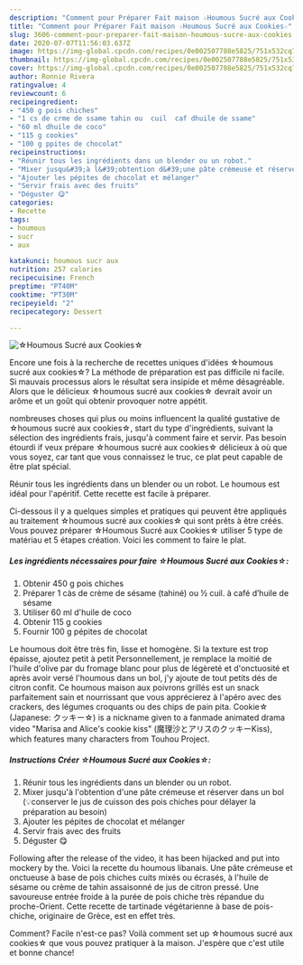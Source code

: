 ```yaml
---
description: "Comment pour Préparer Fait maison ☆Houmous Sucré aux Cookies☆"
title: "Comment pour Préparer Fait maison ☆Houmous Sucré aux Cookies☆"
slug: 3606-comment-pour-preparer-fait-maison-houmous-sucre-aux-cookies
date: 2020-07-07T11:56:03.637Z
image: https://img-global.cpcdn.com/recipes/0e002507788e5825/751x532cq70/☆houmous-sucre-aux-cookies☆-photo-principale-de-la-recette.jpg
thumbnail: https://img-global.cpcdn.com/recipes/0e002507788e5825/751x532cq70/☆houmous-sucre-aux-cookies☆-photo-principale-de-la-recette.jpg
cover: https://img-global.cpcdn.com/recipes/0e002507788e5825/751x532cq70/☆houmous-sucre-aux-cookies☆-photo-principale-de-la-recette.jpg
author: Ronnie Rivera
ratingvalue: 4
reviewcount: 6
recipeingredient:
- "450 g pois chiches"
- "1 cs de crme de ssame tahin ou  cuil  caf dhuile de ssame"
- "60 ml dhuile de coco"
- "115 g cookies"
- "100 g ppites de chocolat"
recipeinstructions:
- "Réunir tous les ingrédients dans un blender ou un robot."
- "Mixer jusqu&#39;à l&#39;obtention d&#39;une pâte crémeuse et réserver dans un bol (💡conserver le jus de cuisson des pois chiches pour délayer la préparation au besoin)"
- "Ajouter les pépites de chocolat et mélanger"
- "Servir frais avec des fruits"
- "Déguster 😋"
categories:
- Recette
tags:
- houmous
- sucr
- aux

katakunci: houmous sucr aux 
nutrition: 257 calories
recipecuisine: French
preptime: "PT40M"
cooktime: "PT30M"
recipeyield: "2"
recipecategory: Dessert

---
```



![☆Houmous Sucré aux Cookies☆](https://img-global.cpcdn.com/recipes/0e002507788e5825/751x532cq70/☆houmous-sucre-aux-cookies☆-photo-principale-de-la-recette.jpg)

Encore une fois à la recherche de recettes uniques d'idées ☆houmous sucré aux cookies☆? La méthode de préparation est pas difficile ni facile. Si mauvais processus alors le résultat sera insipide et même désagréable. Alors que le délicieux ☆houmous sucré aux cookies☆ devrait avoir un arôme et un goût qui obtenir provoquer notre appétit.

nombreuses choses qui plus ou moins influencent la qualité gustative de ☆houmous sucré aux cookies☆, start du type d'ingrédients, suivant la sélection des ingrédients frais, jusqu'à comment faire et servir. Pas besoin étourdi if veux prépare ☆houmous sucré aux cookies☆ délicieux à où que vous soyez, car tant que vous connaissez le truc, ce plat peut capable de être plat spécial.

Réunir tous les ingrédients dans un blender ou un robot. Le houmous est idéal pour l&#39;apéritif. Cette recette est facile à préparer.


Ci-dessous il y a quelques simples et pratiques qui peuvent être appliqués au traitement ☆houmous sucré aux cookies☆ qui sont prêts à être créés. Vous pouvez préparer ☆Houmous Sucré aux Cookies☆ utiliser 5 type de matériau et 5 étapes création. Voici les comment to faire le plat.

<!--inarticleads1-->

##### Les ingrédients nécessaires pour faire ☆Houmous Sucré aux Cookies☆:

1. Obtenir 450 g pois chiches
1. Préparer 1 càs de crème de sésame (tahiné) ou ½ cuil. à café d’huile de sésame
1. Utiliser 60 ml d&#39;huile de coco
1. Obtenir 115 g cookies
1. Fournir 100 g pépites de chocolat


Le houmous doit être très fin, lisse et homogène. Si la texture est trop épaisse, ajoutez petit à petit Personnellement, je remplace la moitié de l&#39;huile d&#39;olive par du fromage blanc pour plus de légèreté et d&#39;onctuosité et après avoir versé l&#39;houmous dans un bol, j&#39;y ajoute de tout petits dés de citron confit. Ce houmous maison aux poivrons grillés est un snack parfaitement sain et nourrissant que vous apprécierez à l&#39;apéro avec des crackers, des légumes croquants ou des chips de pain pita. Cookie☆ (Japanese: クッキー☆) is a nickname given to a fanmade animated drama video &#34;Marisa and Alice&#39;s cookie kiss&#34; (魔理沙とアリスのクッキーKiss), which features many characters from Touhou Project. 

<!--inarticleads2-->

##### Instructions Créer ☆Houmous Sucré aux Cookies☆:

1. Réunir tous les ingrédients dans un blender ou un robot.
1. Mixer jusqu&#39;à l&#39;obtention d&#39;une pâte crémeuse et réserver dans un bol (💡conserver le jus de cuisson des pois chiches pour délayer la préparation au besoin)
1. Ajouter les pépites de chocolat et mélanger
1. Servir frais avec des fruits
1. Déguster 😋


Following after the release of the video, it has been hijacked and put into mockery by the. Voici la recette du houmous libanais. Une pâte crémeuse et onctueuse à base de pois chiches cuits mixés ou écrasés, à l&#39;huile de sésame ou crème de tahin assaisonné de jus de citron pressé. Une savoureuse entrée froide à la purée de pois chiche très répandue du proche-Orient. Cette recette de tartinade végétarienne à base de pois-chiche, originaire de Grèce, est en effet très. 


Comment? Facile n'est-ce pas? Voilà comment set up ☆houmous sucré aux cookies☆ que vous pouvez pratiquer à la maison. J'espère que c'est utile et bonne chance!
